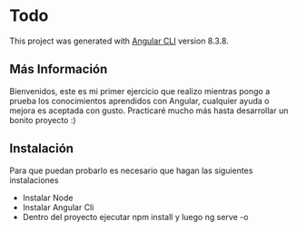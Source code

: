 # Todo

This project was generated with [Angular CLI](https://github.com/angular/angular-cli) version 8.3.8.

## Más Información

Bienvenidos, este es mi primer ejercicio que realizo mientras pongo a prueba los conocimientos aprendidos con Angular, cualquier ayuda o mejora es aceptada con gusto. Practicaré mucho más hasta desarrollar un bonito proyecto :)

## Instalación

Para que puedan probarlo es necesario que hagan las siguientes instalaciones

  - Instalar Node
  - Instalar Angular Cli
  - Dentro del proyecto ejecutar npm install y luego ng serve -o
